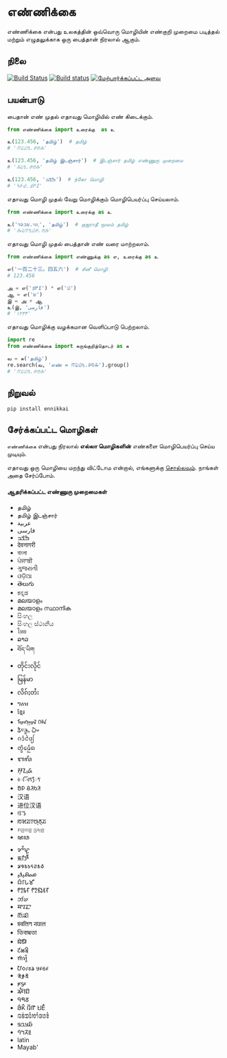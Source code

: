 # எண்ணிக்கை
எண்ணிக்கை என்பது உலகத்தின் ஒவ்வொரு மொழியின் எண்குறி முறைமை படித்தல் மற்றும் எழுதலுக்காக ஒரு பைத்தான் 
நிரலால் ஆகும்.

## நிலை
[![Build Status](https://travis-ci.org/julienmalard/ennikkai.svg?branch=master)](https://travis-ci.org/julienmalard/ennikkai)
[![Build status](https://ci.appveyor.com/api/projects/status/06m0e097gahel2ij/branch/master?svg=true)](https://ci.appveyor.com/project/julienmalard/ennikkai)
[![மேற்பார்க்கப்பட்ட அளவு](https://coveralls.io/repos/github/julienmalard/ennikkai/badge.svg?branch=master)](https://coveralls.io/github/julienmalard/ennikkai?branch=master)

## பயன்பாடு
பைதான் எண் முதல் எதாவது மொழியில் எண் கிடைக்கும்.

```python
from எண்ணிக்கை import உரைக்கு  as உ

உ(123.456, 'தமிழ்')  # தமிழ்
# '௱௨௰௩.௪௫௬'

உ(123.456, 'தமிழ் இடஞ்சார்')  # இடஞ்சார் தமிழ் எண்ணுரு முறைமை
# '௧௨௩.௪௫௬'

உ(123.456, 'ߒߞߏ')  # ந்கோ மொழி
# '߁߂߃.߄߅߆'

```

எதாவது மொழி முதல் வேறு மொழிக்கும் மொழிபெயர்ப்பு செய்யலாம்.

```python
from எண்ணிக்கை import உரைக்கு as உ

உ('૧૨૩૪.૫૬', 'தமிழ்')  # குஜராதீ மூலம் தமிழ்
# '௲௨௱௩௰௪.௫௬'
```

எதாவது மொழி முதல் பைத்தான் எண் வரை மாற்றலாம்.

```python
from எண்ணிக்கை import எண்ணுக்கு as எ, உரைக்கு as உ

எ('一百二十三。四五六')  # சினீ மொழி
# 123.456

அ = எ('߁߂߃') * எ('௰')
ஆ = எ('૪')
இ = அ + ஆ
உ(இ, 'فارسی')
# '۱۲۳۴'
```

எதாவது மொழிக்கு வழக்கமான வெளிப்பாடு பெற்றலாம்.

```python
import re
from எண்ணிக்கை import சுருங்குறித்தொடர் as சு

வ = சு('தமிழ்')
re.search(வ, 'எண் = ௱௨௰௩.௪௫௬').group()
# '௱௨௰௩.௪௫௬'
```

## நிறுவல்
    pip install ennikkai

## சேர்க்கப்பட்ட மொழிகள்

`எண்ணிக்கை` என்பது நிரலால் **எல்லா மொழிகளின்** எண்களை மொழிபெயர்ப்பு செய்ய முடியும். 

எதாவது ஒரு மொழியை மறந்து விட்டோம என்றால், எங்களுக்கு [சொல்லவும்](https://github.com/julienmalard/ennikkai/issues). நாங்கள் அதை சேர்ப்போம்.

#### ஆதரிக்கப்பட்ட எண்ணுரு முறைமைகள்
* தமிழ்
* தமிழ் இடஞ்சார்
* عربية
* فارسی
* ߒߞߏ
* देवनागरी
* বাংলা
* ਪੰਜਾਬੀ
* ગુજરાતી
* ଓଡ଼ିଆ
* తెలుగు
* ಕನ್ನಡ
* മലയാളം
* മലയാളം സ്ഥാനിക
* සිංහල
* සිංහල ස්ථානීය
* ไทย
* ລາວ
* བོད་ཡིག
* တိုင်းလိုင်
* မြန်မာ
* လိၵ်ႈတႆး
* ግዕዝ
* ខ្មែរ
* ᠮᠣᠩᠭᠣᠯ ᠬᠡᠯᠡ
* ᤕᤠᤰᤌᤢᤱ ᤐᤠᤴ
* ᨣᩴᩣᩱᨴᩭ
* ᨲ᩠ᩅᩫᨾᩮᩥᩬᨦ
* ᬩᬮᬶ
* ᮞᮥᮔ᮪ᮓ
* ᰴᰩᰛᰴᰧᰛ
* ᱚᱞ ᱪᱤᱠᱤ
* 汉语
* 进位汉语
* ꕙꔤ
* ꢱꣃꢬꢵꢰ꣄ꢜ꣄ꢬ
* ꤊꤢ꤬ꤛꤢ꤭ ꤜꤟꤤ꤬
* ꦗꦮ
* ꨌꨩꨠ
* ꯃꯤꯇꯩ
* 𐒋𐒘𐒈𐒑𐒛𐒒𐒕𐒀
* 𐴇𐴝𐴕𐴞𐴉𐴞
* 𑀩𑁆𑀭𑀸𑀳𑀫𑀻
* 𑃐𑃦𑃝𑃗 𑃐𑃦𑃖𑃛𑃣𑃗
* 𑄃𑄧𑄏
* 𑆯𑆳𑆫𑆢𑆳
* 𑋝𑋡𑋟𑋐𑋢
* 𑐥𑑂𑐬𑐔𑐮𑐶𑐟 𑐣𑐾𑐥𑐵𑐮
* 𑒞𑒱𑒩𑒯𑒳𑒞𑒰
* 𑘦𑘻𑘚𑘲
* 𑚔𑚭𑚊𑚤𑚯
* 𑜒𑜑𑜪𑜨
* 𑢹𑣗𑣁𑣜𑣊 𑣏𑣂𑣕𑣂
* 𑰥𑰹𑰎𑰿𑰬𑰲𑰎𑰱
* 𑴎𑴽𑵀𑴘𑴲
* 𑵶𑶓𑶕𑶂𑶋
* 𖩃𖩓𖩑
* 𖬖𖬰𖬝𖬵 𖬄𖬶𖬟 𖬌𖬣𖬵
* 𞄀𞄩𞄰𞄁𞄦𞄱𞄂𞄤𞄳𞄬𞄃𞄥𞄳
* 𞤀𞤣𞤤𞤥
* ꛀꛣꚧꚳ
* latin
* Mayab'

